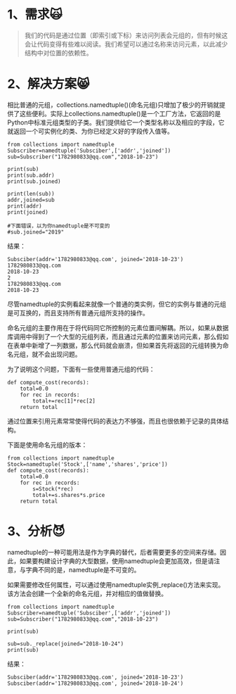 # 1、需求🙀

> 我们的代码是通过位置（即索引或下标）来访问列表会元组的，但有时候这会让代码变得有些难以阅读。我们希望可以通过名称来访问元素，以此减少结构中对位置的依赖性。

# 2、解决方案😸

相比普通的元组，collections.namedtuple\(\)\(命名元组\)只增加了极少的开销就提供了这些便利。实际上collections.namedtuple\(\)是一个工厂方法，它返回的是Python中标准元组类型的子类。我们提供给它一个类型名称以及相应的字段，它就返回一个可实例化的类、为你已经定义好的字段传入值等。

```
from collections import namedtuple
Subscriber=namedtuple('Subsciber',['addr','joined'])
sub=Subscriber("1782980833@qq.com","2018-10-23")

print(sub)
print(sub.addr)
print(sub.joined)

print(len(sub))
addr,joined=sub
print(addr)
print(joined)

#下面错误，以为你namedtuple是不可变的
#sub.joined="2019"
```

结果：

```
Subsciber(addr='1782980833@qq.com', joined='2018-10-23')
1782980833@qq.com
2018-10-23
2
1782980833@qq.com
2018-10-23
```

尽管namedtuple的实例看起来就像一个普通的类实例，但它的实例与普通的元组是可互换的，而且支持所有普通元组所支持的操作。

命名元组的主要作用在于将代码同它所控制的元素位置间解耦。所以，如果从数据库调用中得到了一个大型的元组列表，而且通过元素的位置来访问元素，那么假如在表单中新增了一列数据，那么代码就会崩溃，但如果首先将返回的元组转换为命名元组，就不会出现问题。

为了说明这个问题，下面有一些使用普通元组的代码：

```
def compute_cost(records):
    total=0.0
    for rec in records:
        total+=rec[1]*rec[2]
    return total
```

通过位置来引用元素常常使得代码的表达力不够强，而且也很依赖于记录的具体结构。

下面是使用命名元组的版本：

```
from collections import namedtuple
Stock=namedtuple('Stock',['name','shares','price'])
def compute_cost(records):
    total=0.0
    for rec in records:
        s=Stock(*rec)
        total+=s.shares*s.price
    return total
```

# 3、分析😈

namedtuple的一种可能用法是作为字典的替代，后者需要更多的空间来存储。因此，如果要构建设计字典的大型数据，使用namedtuple会更加高效，但是请注意，与字典不同的是，namedtuple是不可变的。

如果需要修改任何属性，可以通过使用namedtuple实例\_replace\(\)方法来实现。该方法会创建一个全新的命名元组，并对相应的值做替换。

```
from collections import namedtuple
Subscriber=namedtuple('Subsciber',['addr','joined'])
sub=Subscriber("1782980833@qq.com","2018-10-23")

print(sub)

sub=sub._replace(joined="2018-10-24")
print(sub)
```

结果：

```
Subsciber(addr='1782980833@qq.com', joined='2018-10-23')
Subsciber(addr='1782980833@qq.com', joined='2018-10-24')
```




